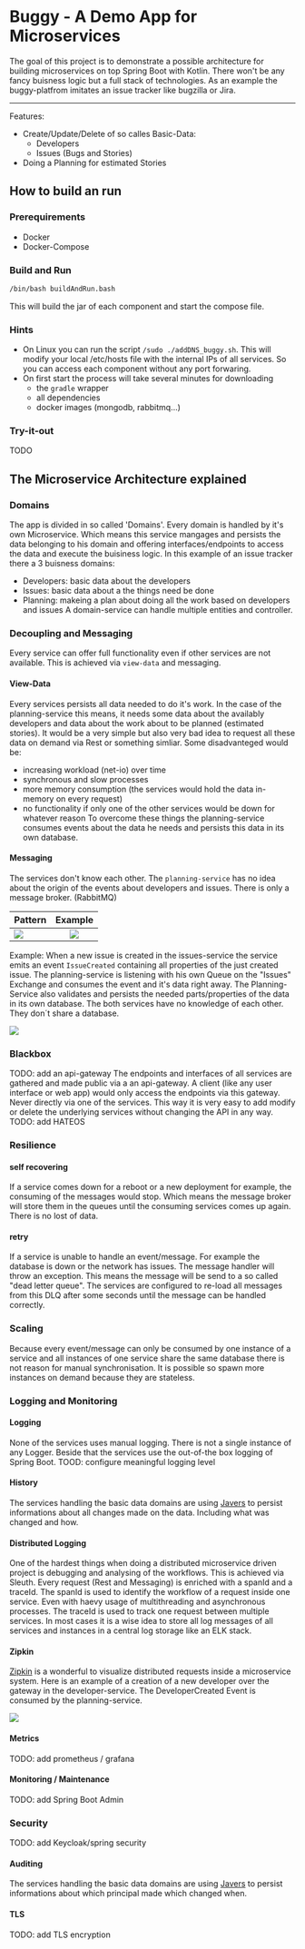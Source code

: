 # Buggy - A Demo App for Microservices

The goal of this project is to demonstrate a possible architecture for building microservices on top Spring Boot with Kotlin.
There won't be any fancy buisness logic but a full stack of technologies.
As an example the buggy-platfrom imitates an issue tracker like bugzilla or Jira.
***
Features:
* Create/Update/Delete of so calles Basic-Data: 
    * Developers
    * Issues (Bugs and  Stories)
* Doing a Planning for estimated Stories

## How to build an run 

### Prerequirements
* Docker 
* Docker-Compose

### Build and Run
~~~bash
/bin/bash buildAndRun.bash
~~~

This will build the jar of each component and start the compose file.

### Hints
* On Linux you can run the script `/sudo ./addDNS_buggy.sh`. This will modify your local /etc/hosts file with the internal IPs of all services.
So you can access each component without any port forwaring.
* On first start the process will take several minutes for downloading 
    * the `gradle` wrapper
    * all dependencies
    * docker images (mongodb, rabbitmq...)

### Try-it-out
TODO

## The Microservice Architecture explained
  
### Domains
The app is divided in so called 'Domains'. Every domain is handled by it's own Microservice. Which means this service mangages and persists the data belonging to his domain and offering interfaces/endpoints to access the data and execute the buisiness logic.
In this example of an issue tracker there a 3 buisness domains:
* Developers: basic data about the developers 
* Issues: basic data about a the things need be done
* Planning: makeing a plan about doing all the work based on developers and issues
A domain-service can handle multiple entities and controller.

### Decoupling and Messaging
Every service can offer full functionality even if other services are not available. This is achieved via `view-data` and messaging.
#### View-Data
Every services persists all data needed to do it's work. In the case of the planning-service this means, it needs some data about the availably developers and data about the work about to be planned (estimated stories). It would be a very simple but also very bad idea to request all these data on demand via Rest or something simliar. Some disadvanteged would be:
* increasing workload (net-io) over time 
* synchronous and slow processes
* more memory consumption (the services would hold the data in-memory on every request)
* no functionality if only one of the other services would be down for whatever reason
To overcome these things the planning-service consumes events about the data he needs and persists this data in its own database.

#### Messaging
The services don't know each other. The `planning-service` has  no idea about the origin of the events about developers and issues. There is only a message broker. (RabbitMQ)

| Pattern        | Example           |
| ------------- |:-------------:|
|![](static/ProducerConsumerPattern.png)| ![](static/queues.png) 

Example:
When a new issue is created in the issues-service the service emits an event `IssueCreated` containing all properties of the just created issue.
The planning-service is listening with his own Queue on the "Issues" Exchange and consumes the event and it's data right away. The Planning-Service also validates and persists the needed parts/properties of the data in its own database. The both services have no knowledge of each other. They don´t share a database.

![](static/MessagingExample1.png) 


### Blackbox
TODO: add an api-gateway
The endpoints and interfaces of all services are gathered and made public via a an api-gateway. A client (like any user interface or web app) would only access the endpoints via this gateway. Never directly via one of the services. This way it is very easy to add modify or delete the underlying services without changing the API in any way.
TODO: add HATEOS

### Resilience

#### self recovering
If a service comes down for a reboot or a new deployment  for example, the consuming of the messages would stop. Which means the message broker will store them
in the queues until the consuming services comes up again. There is no lost of data.

#### retry
If a service is unable to handle an event/message. For example the database is down or the network has issues. The message handler will throw an exception.
This means the message will be send to a so called  "dead letter queue". The services are configured to re-load all messages from this DLQ after some seconds until the
message can be handled correctly. 

### Scaling
Because every event/message can only be consumed by one instance of a service and all instances of one service share the same database there is not reason for manual 
synchronisation. It is possible so spawn more instances on demand because they are stateless.

### Logging and Monitoring

#### Logging
None of the services uses manual logging. There is not a single instance of any Logger. Beside that the services use the out-of-the box logging of Spring Boot.
TOOD: configure meaningful logging level

#### History
The services handling the basic data domains are using [Javers](https://javers.org/) to persist informations about all changes made on the data. Including what was changed and how.

#### Distributed Logging
One of the hardest things when doing a distributed microservice driven project is debugging and analysing of the workflows. This is achieved via Sleuth.
Every request (Rest and Messaging) is enriched with a spanId and a traceId. The spanId is used to identify the workflow of a request inside one service. Even with haevy 
usage of multithreading and asynchronous processes. The traceId is used to track one request between multiple services.
In most cases it is a wise idea to store all log messages of all services and instances in a central log storage like an ELK stack.

#### Zipkin
[Zipkin](https://zipkin.io/) is a wonderful to visualize distributed requests inside a microservice system. 
Here is an example of a creation of a new developer over the gateway in the developer-service. The DeveloperCreated Event is consumed by the planning-service.

![](static/Screenshot_Zipkin.png) 


#### Metrics 
TODO: add prometheus / grafana

#### Monitoring / Maintenance
TODO: add Spring Boot Admin

### Security
TODO: add Keycloak/spring security

#### Auditing
The services handling the basic data domains are using [Javers](https://javers.org/) to persist informations about which principal made which changed when.

#### TLS 
TODO: add TLS encryption